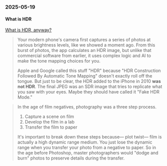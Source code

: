 ### 2025-05-19
#### What is HDR
[What is HDR, anyway?](https://www.lux.camera/what-is-hdr/)

> Your modern phone's camera first captures a series of photos at various brightness levels, like we showed a moment ago. From this burst of photos, the app calculates an HDR image, but unlike that commercial software from earlier, it uses complex logic and AI to make the tone mapping choices for you.
> 
> Apple and Google called this stuff "HDR" because "HDR Construction Followed By Automatic Tone Mapping" doesn't exactly roll off the tongue. But just to be clear, the HDR added to the iPhone in 2010 **was not HDR**. The final JPEG was an SDR image that tries to replicate what you saw with your eyes. Maybe they should have called it "Fake HDR Mode."

> In the age of film negatives, photography was a three step process.
> 
> 1. Capture a scene on film
> 2. Develop the film in a lab
> 3. Transfer the film to paper
> 
> It's important to break down these steps because— plot twist— film is actually a high dynamic range medium. You just lose the dynamic range when you transfer your photo from a negative to paper. So in the age before Photoshop, master photographers would "dodge and burn" photos to preserve details during the transfer.

